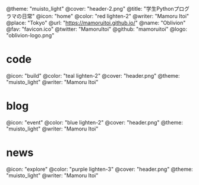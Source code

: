 @theme: "muisto_light"
@cover: "header-2.png"
@title: "学生Pythonプログラマの日常"
@icon: "home"
@color: "red lighten-2"
@writer: "Mamoru Itoi"
@place: "Tokyo"
@url: "https://mamoruitoi.github.io/"
@name: "Oblivion"
@fav: "favicon.ico"
@twitter: "MamoruItoi"
@github: "mamoruitoi"
@logo: "oblivion-logo.png"

# code
@icon: "build"
@color: "teal lighten-2"
@cover: "header.png"
@theme: "muisto_light"
@writer: "Mamoru Itoi"

# blog
@icon: "event"
@color: "blue lighten-2"
@cover: "header.png"
@theme: "muisto_light"
@writer: "Mamoru Itoi"

# news
@icon: "explore"
@color: "purple lighten-3"
@cover: "header.png"
@theme: "muisto_light"
@writer: "Mamoru Itoi"
